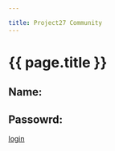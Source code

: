 ```yaml
---

title: Project27 Community
---
```


# {{ page.title }}


## Name:
## Passowrd:

<a href="general/index.md" role="button" class="btn btn-success btn-large">login</a>